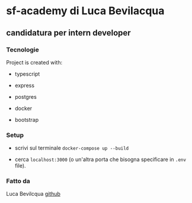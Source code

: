 # sf-academy di Luca Bevilacqua

## candidatura per intern developer

### Tecnologie

Project is created with:

* typescript

* express

* postgres

* docker

* bootstrap

### Setup

* scrivi sul terminale `docker-compose up --build`

* cerca `localhost:3000` (o un'altra porta che bisogna specificare in `.env` file).

### Fatto da

Luca Bevilcqua [github](https://github.com/Drinkwhat)
